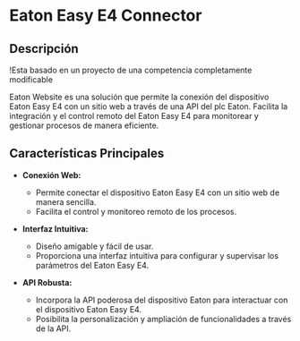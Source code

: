 # Eaton Easy E4 Connector

## Descripción

!Esta basado en un proyecto de una competencia completamente modificable

Eaton Website es una solución que permite la conexión del dispositivo Eaton Easy E4 con un sitio web a través de una API del plc Eaton. Facilita la integración y el control remoto del Eaton Easy E4 para monitorear y gestionar procesos de manera eficiente.

## Características Principales

- **Conexión Web:**
  - Permite conectar el dispositivo Eaton Easy E4 con un sitio web de manera sencilla.
  - Facilita el control y monitoreo remoto de los procesos.

- **Interfaz Intuitiva:**
  - Diseño amigable y fácil de usar.
  - Proporciona una interfaz intuitiva para configurar y supervisar los parámetros del Eaton Easy E4.

- **API Robusta:**
  - Incorpora la API poderosa del dispositivo Eaton para interactuar con el dispositivo Eaton Easy E4.
  - Posibilita la personalización y ampliación de funcionalidades a través de la API.
  
